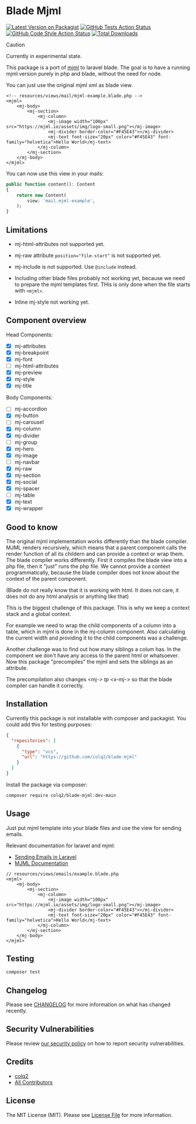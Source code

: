 # Blade Mjml

[![Latest Version on Packagist](https://img.shields.io/packagist/v/colq2/blade-mjml.svg?style=flat-square)](https://packagist.org/packages/colq2/blade-mjml)
[![GitHub Tests Action Status](https://img.shields.io/github/actions/workflow/status/colq2/blade-mjml/run-tests.yml?branch=main&label=tests&style=flat-square)](https://github.com/colq2/blade-mjml/actions?query=workflow%3Arun-tests+branch%3Amain)
[![GitHub Code Style Action Status](https://img.shields.io/github/actions/workflow/status/colq2/blade-mjml/fix-php-code-style-issues.yml?branch=main&label=code%20style&style=flat-square)](https://github.com/colq2/blade-mjml/actions?query=workflow%3A"Fix+PHP+code+style+issues"+branch%3Amain)
[![Total Downloads](https://img.shields.io/packagist/dt/colq2/blade-mjml.svg?style=flat-square)](https://packagist.org/packages/:vendor_slug/:package_slug)

> [!CAUTION]
> Currently in experimental state.

This package is a port of [mjml](https://mjml.io/) to laravel blade. The goal is to have a running mjml version purely in php and blade, without the need for node.

You can just use the original mjml xml as blade view.

```bladehtml
<!-- resources/views/mail/mjml-example.blade.php -->
<mjml>
    <mj-body>
        <mj-section>
            <mj-column>
                <mj-image width="100px" src="https://mjml.io/assets/img/logo-small.png"></mj-image>
                <mj-divider border-color="#F45E43"></mj-divider>
                <mj-text font-size="20px" color="#F45E43" font-family="helvetica">Hello World</mj-text>
            </mj-column>
        </mj-section>
    </mj-body>
</mjml>
```

You can now use this view in your mails:

```php
public function content(): Content
{
    return new Content(
        view: 'mail.mjml-example',
    );
}
```


## Limitations

* mj-html-attributes not supported yet.

* mj-raw attribute `position="file-start"` is not supported yet.

* mj-include is not supported. Use `@include` instead.
* Including other blade files probably not working yet, because we need to prepare the mjml templates first. THis is only done when the file starts with `<mjml>`.

* Inline mj-style not working yet.

## Component overview

Head Components:
* [x] mj-attributes
* [x] mj-breakpoint
* [x] mj-font
* [ ] mj-html-attributes
* [x] mj-preview
* [x] mj-style
* [x] mj-title

Body Components:
* [ ] mj-accordion
* [x] mj-button
* [ ] mj-carousel
* [x] mj-column
* [x] mj-divider
* [ ] mj-group
* [x] mj-hero
* [x] mj-image
* [ ] mj-navbar
* [x] mj-raw
* [x] mj-section
* [x] mj-social
* [x] mj-spacer
* [ ] mj-table
* [x] mj-text
* [x] mj-wrapper

## Good to know

The original mjml implementation works differently than the blade compiler. MJML renders recursively, which means that a parent component calls the render function of all its childern and can provide a context or wrap them.
The blade compiler works differently. First it compiles the blade view into a php file, then it "just" runs the php file. We cannot provide a context programmatically, because the blade compiler does not know about the context of the parent component.

(Blade do not really know that it is working with html. It does not care, it does not do any html analysis or anything like that)

This is the biggest challenge of this package. This is why we keep a context stack and a global context.

For example we need to wrap the child components of a column into a table, which in mjml is done in the mj-column component.
Also calculating the current width and providing it to the child components was a challenge.

Another challenge was to find out how many siblings a colum has. In the component we don't have any access to the parent html or whatsoever.
Now this package "precompiles" the mjml and sets the siblings as an attribute. 

The precompilation also changes <mj-*> tp <x-mj-*> so that the blade compiler can handle it correctly.


## Installation

Currently this package is not installable with composer and packagist. You could add this for testing purposes:

```json
{
  "repositories": [
    {
      "type": "vcs",
      "url": "https://github.com/colq2/blade-mjml"
    }
  ]
}
```

Install the package via composer:

```bash
composer require colq2/blade-mjml:dev-main
```

## Usage

Just put mjml template into your blade files and use the view for sending emails.

Relevant documentation for laravel and mjml:
* [Sending Emails in Laravel](https://laravel.com/docs/12.x/mail#configuring-the-view)
* [MJML Documentation](https://mjml.io/documentation/)

```bladehtml
// resources/views/emails/example.blade.php
<mjml>
    <mj-body>
        <mj-section>
            <mj-column>
                <mj-image width="100px" src="https://mjml.io/assets/img/logo-small.png"></mj-image>
                <mj-divider border-color="#F45E43"></mj-divider>
                <mj-text font-size="20px" color="#F45E43" font-family="helvetica">Hello World</mj-text>
            </mj-column>
        </mj-section>
    </mj-body>
</mjml>
```

## Testing

```bash
composer test
```

## Changelog

Please see [CHANGELOG](CHANGELOG.md) for more information on what has changed recently.


## Security Vulnerabilities

Please review [our security policy](../../security/policy) on how to report security vulnerabilities.

## Credits

- [colq2](https://github.com/colq2)
- [All Contributors](../../contributors)

## License

The MIT License (MIT). Please see [License File](LICENSE.md) for more information.
